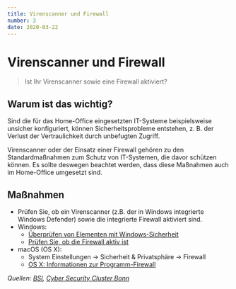 ```yaml
---
title: Virenscanner und Firewall
number: 3
date: 2020-03-22
---
```


# Virenscanner und Firewall

> Ist Ihr Virenscanner sowie eine Firewall aktiviert?

## Warum ist das wichtig?

Sind die für das Home-Of­fice eingesetzten IT-Systeme beispielsweise unsicher konfiguriert, können Sicherheitsprobleme entstehen, z. B. der Verlust der Vertraulichkeit durch unbefugten Zugriff.

Virenscanner oder der Einsatz einer Firewall gehören zu den Standardmaßnahmen zum Schutz von IT-Systemen, die davor schützen können. Es sollte deswegen beachtet werden, dass diese Maßnahmen auch im Home-Of­fice umgesetzt sind.

## Maßnahmen

* Prüfen Sie, ob ein Virenscanner (z.B. der in Windows integrierte Windows Defender) sowie die integrierte Firewall aktiviert sind. 
* Windows: 
  * <a target="_blank" href="https://support.microsoft.com/de-de/help/4026780/windows-10-scan-an-item-with-windows-security">Überprüfen von Elementen mit Windows-Sicherheit</a>
  * <a target="_blank" href="https://support.microsoft.com/de-de/help/4028544/windows-10-turn-microsoft-defender-firewall-on-or-off">Prüfen Sie, ob die Firewall aktiv ist</a>
* macOS (OS X): 
  * System Einstellungen -> Sicherheit & Privatsphäre -> Firewall
  * <a target="_blank" href="https://support.apple.com/de-de/HT201642">OS X: Informationen zur Programm-Firewall</a>
  
*Quellen: <a href="https://www.bsi.bund.de/SharedDocs/Downloads/DE/BSI/Cyber-Sicherheit/Themen/empfehlung_home_office.html" target="_blank">BSI</a>, <a href="https://cyber-security-cluster.eu/de/aktuelles/sicher-home-office.html" target="_blank">Cyber Security Cluster Bonn</a>*
